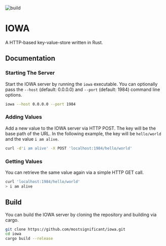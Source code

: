 ![build](https://github.com/mostsignificant/iowa/actions/workflows/build.yml/badge.svg)

# IOWA

A HTTP-based key-value-store written in Rust.

## Documentation

### Starting The Server

Start the IOWA server by running the ```iowa``` executable. You can optionally pass the ```--host``` (default: 0.0.0.0) and ```--port``` (default: 1984) command line options.

```sh
iowa --host 0.0.0.0 --port 1984
```

### Adding Values

Add a new value to the IOWA server via HTTP POST. The key will be the base path of the URL. In the following example, the key will be ```hello/world``` and the value ```i am alive```.

```sh
curl -d'i am alive' -X POST 'localhost:1984/hello/world'
```

### Getting Values

You can retrieve the same value again via a simple HTTP GET call.

```sh
curl 'localhost:1984/hello/world'
> i am alive
```

## Build

You can build the IOWA server by cloning the repository and building via cargo.

```sh
git clone https://github.com/mostsignificant/iowa.git
cd iowa
cargo build --release
```
